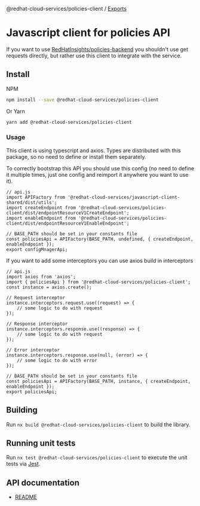 @redhat-cloud-services/policies-client / [Exports](modules.md)

# Javascript client for policies API
If you want to use [RedHatInsights/policies-backend](https://github.com/RedHatInsights/notifications-backend) you shouldn't use get requests directly, but rather use this client to integrate with the service.

## Install
NPM
```bash
npm install --save @redhat-cloud-services/policies-client
```

Or Yarn
```bash
yarn add @redhat-cloud-services/policies-client
```

### Usage
This client is using typescript and axios. Types are distributed with this package, so no need to define or install them separately.

To correctly bootstrap this API you should use this config (no need to define it multiple times, just one config and reimport it anywhere you want to use it).
```JS
// api.js
import APIFactory from '@redhat-cloud-services/javascript-client-shared/dist/utils'; 
import createEndpoint from '@redhat-cloud-services/policies-client/dist/endpointResourceV1CreateEndpoint';
import enableEndpoint from '@redhat-cloud-services/policies-client/dist/endpointResourceV1EnableEndpoint';

// BASE_PATH should be set in your constants file
const policiesApi = APIFactory(BASE_PATH, undefined, { createEndpoint, enableEndpoint });
export configMnagerApi;
```

If you want to add some interceptors you can use axios build in interceptors
```JS
// api.js
import axios from 'axios';
import { policiesApi } from '@redhat-cloud-services/policies-client';
const instance = axios.create();

// Request interceptor
instance.interceptors.request.use((request) => {
    // some logic to do with request
});

// Response interceptor
instance.interceptors.response.use((response) => {
    // some logic to do with request
});

// Error interceptor
instance.interceptors.response.use(null, (error) => {
    // some logic to do with error
});

// BASE_PATH should be set in your constants file
const policiesApi = APIFactory(BASE_PATH, instance, { createEndpoint, enableEndpoint });
export policiesApi;
```

## Building

Run `nx build @redhat-cloud-services/policies-client` to build the library.

## Running unit tests

Run `nx test @redhat-cloud-services/policies-client` to execute the unit tests via [Jest](https://jestjs.io).

## API documentation

* [README](doc/README.md)
